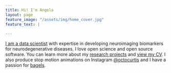 ```yaml
---
title: Hi! I'm Angela
layout: page
feature_image: "/assets/img/home_cover.jpg"
feature_text: |
  
---
```

[I am a data scientist](https://angela-tam.github.io/about/) with expertise in developing neuroimaging biomarkers for neurodegenerative diseases. I love open science and open source software. You can learn more about my [research projects](https://angela-tam.github.io/blog/) and [view my CV](https://angela-tam.github.io/cv/). I also produce stop motion animations on Instagram [@octocurtis](https://www.instagram.com/octocurtis) and I have a passion for [bagels](https://angela-tam.github.io/bagel/).
